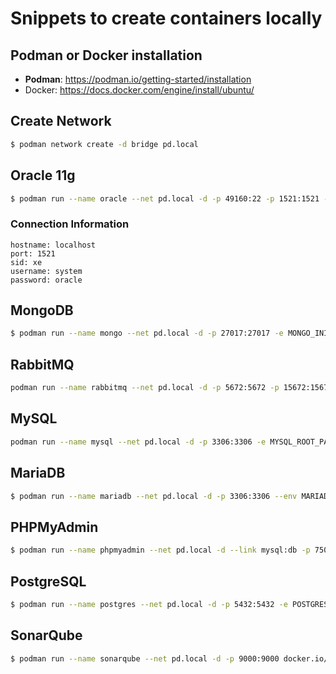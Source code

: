 # Snippets to create containers locally

## Podman or Docker installation

- **Podman**: https://podman.io/getting-started/installation
- Docker: https://docs.docker.com/engine/install/ubuntu/

## Create Network

```bash
$ podman network create -d bridge pd.local
```

## Oracle 11g

```bash
$ podman run --name oracle --net pd.local -d -p 49160:22 -p 1521:1521 -p 49162:8080 docker.io/orangehrm/oracle-xe-11g
```

### Connection Information

```
hostname: localhost 
port: 1521 
sid: xe 
username: system 
password: oracle
```

## MongoDB

```bash
$ podman run --name mongo --net pd.local -d -p 27017:27017 -e MONGO_INITDB_ROOT_USERNAME=root -e MONGO_INITDB_ROOT_PASSWORD=root -d docker.io/mongo:latest
```

## RabbitMQ

```bash
podman run --name rabbitmq --net pd.local -d -p 5672:5672 -p 15672:15672 --hostname rabbitmq -v /docker/rabbitmq/data:/var/lib/rabbitmq docker.io/rabbitmq:3-management
```

## MySQL

```bash
podman run --name mysql --net pd.local -d -p 3306:3306 -e MYSQL_ROOT_PASSWORD=root -e MYSQL_ALLOW_EMPTY_PASSWORD=false docker.io/mysql:latest
```

## MariaDB

```bash
$ podman run --name mariadb --net pd.local -d -p 3306:3306 --env MARIADB_USER=local-user --env MARIADB_PASSWORD=local-user-pass --env MARIADB_ROOT_PASSWORD=root-pass  docker.io/mariadb:latest
```

## PHPMyAdmin

```bash
$ podman run --name phpmyadmin --net pd.local -d --link mysql:db -p 7500:80 docker.io/phpmyadmin/phpmyadmin
```

## PostgreSQL

```bash
$ podman run --name postgres --net pd.local -d -p 5432:5432 -e POSTGRES_USER=root -e POSTGRES_PASSWORD=root docker.io/postgres:latest
```

## SonarQube

```bash
$ podman run --name sonarqube --net pd.local -d -p 9000:9000 docker.io/sonarqube
```
